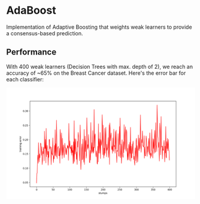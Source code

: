 # AdaBoost
Implementation of Adaptive Boosting that weights weak learners to provide a consensus-based prediction.

## Performance
With 400 weak learners (Decision Trees with max. depth of 2), we reach an accuracy of ~65% on the Breast Cancer dataset. Here's the error bar for each classifier:

<img src="error.png" />